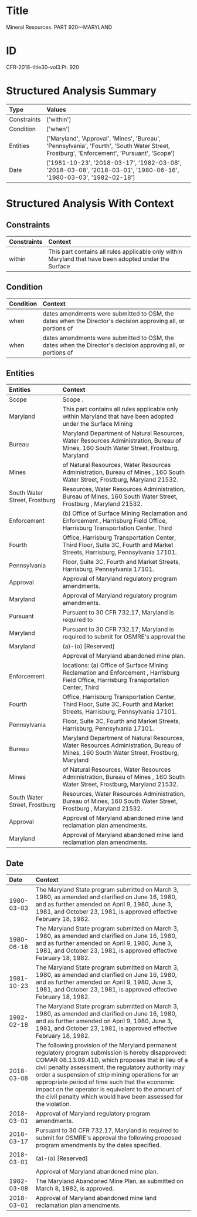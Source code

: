 # Title

 Mineral Resources. PART 920—MARYLAND


# ID

 CFR-2018-title30-vol3.Pt. 920


# Structured Analysis Summary

| Type        | Values                                                                                                                                     |
|:------------|:-------------------------------------------------------------------------------------------------------------------------------------------|
| Constraints | ['within']                                                                                                                                 |
| Condition   | ['when']                                                                                                                                   |
| Entities    | ['Maryland', 'Approval', 'Mines', 'Bureau', 'Pennsylvania', 'Fourth', 'South Water Street, Frostburg', 'Enforcement', 'Pursuant', 'Scope'] |
| Date        | ['1981-10-23', '2018-03-17', '1982-03-08', '2018-03-08', '2018-03-01', '1980-06-16', '1980-03-03', '1982-02-18']                           |


# Structured Analysis With Context

 


## Constraints

| Constraints   | Context                                                                                                |
|:--------------|:-------------------------------------------------------------------------------------------------------|
| within        | This part contains all rules applicable only  within Maryland that have been adopted under the Surface |


## Condition

| Condition   | Context                                                                                                      |
|:------------|:-------------------------------------------------------------------------------------------------------------|
| when        | dates amendments were submitted to OSM, the dates when the Director's decision approving all, or portions of |
| when        | dates amendments were submitted to OSM, the dates when the Director's decision approving all, or portions of |


## Entities

| Entities                      | Context                                                                                                                                |
|:------------------------------|:---------------------------------------------------------------------------------------------------------------------------------------|
| Scope                         | Scope .                                                                                                                                |
| Maryland                      | This part contains all rules applicable only within  Maryland that have been adopted under the Surface Mining                          |
| Bureau                        | Maryland Department of Natural Resources, Water Resources Administration, Bureau of Mines, 160 South Water Street, Frostburg, Maryland |
| Mines                         | of Natural Resources, Water Resources Administration, Bureau of Mines , 160 South Water Street, Frostburg, Maryland 21532.             |
| South Water Street, Frostburg | Resources, Water Resources Administration, Bureau of Mines, 160 South Water Street, Frostburg , Maryland 21532.                        |
| Enforcement                   | (b) Office of Surface Mining Reclamation and  Enforcement , Harrisburg Field Office, Harrisburg Transportation Center, Third           |
| Fourth                        | Office, Harrisburg Transportation Center, Third Floor, Suite 3C, Fourth  and Market Streets, Harrisburg, Pennsylvania 17101.           |
| Pennsylvania                  | Floor, Suite 3C, Fourth and Market Streets, Harrisburg, Pennsylvania  17101.                                                           |
| Approval                      | Approval  of Maryland regulatory program amendments.                                                                                   |
| Maryland                      | Approval of  Maryland  regulatory program amendments.                                                                                  |
| Pursuant                      | Pursuant to 30 CFR 732.17, Maryland is required to                                                                                     |
| Maryland                      | Pursuant to 30 CFR 732.17,  Maryland is required to submit for OSMRE's approval the                                                    |
| Maryland                      | (a)-(o) [Reserved]                                                                                                                     |
|                               |             Approval of  Maryland  abandoned mine plan.                                                                                |
| Enforcement                   | locations: (a) Office of Surface Mining Reclamation and Enforcement , Harrisburg Field Office, Harrisburg Transportation Center, Third |
| Fourth                        | Office, Harrisburg Transportation Center, Third Floor, Suite 3C, Fourth  and Market Streets, Harrisburg, Pennsylvania 17101.           |
| Pennsylvania                  | Floor, Suite 3C, Fourth and Market Streets, Harrisburg, Pennsylvania  17101.                                                           |
| Bureau                        | Maryland Department of Natural Resources, Water Resources Administration, Bureau of Mines, 160 South Water Street, Frostburg, Maryland |
| Mines                         | of Natural Resources, Water Resources Administration, Bureau of Mines , 160 South Water Street, Frostburg, Maryland 21532.             |
| South Water Street, Frostburg | Resources, Water Resources Administration, Bureau of Mines, 160 South Water Street, Frostburg , Maryland 21532.                        |
| Approval                      | Approval  of Maryland abandoned mine land reclamation plan amendments.                                                                 |
| Maryland                      | Approval of  Maryland  abandoned mine land reclamation plan amendments.                                                                |


## Date

| Date       | Context                                                                                                                                                                                                                                                                                                                                                                                                                                             |
|:-----------|:----------------------------------------------------------------------------------------------------------------------------------------------------------------------------------------------------------------------------------------------------------------------------------------------------------------------------------------------------------------------------------------------------------------------------------------------------|
| 1980-03-03 | The Maryland State program submitted on March 3, 1980, as amended and clarified on June 16, 1980, and as further amended on April 9, 1980, June 3, 1981, and October 23, 1981, is approved effective February 18, 1982.                                                                                                                                                                                                                             |
| 1980-06-16 | The Maryland State program submitted on March 3, 1980, as amended and clarified on June 16, 1980, and as further amended on April 9, 1980, June 3, 1981, and October 23, 1981, is approved effective February 18, 1982.                                                                                                                                                                                                                             |
| 1981-10-23 | The Maryland State program submitted on March 3, 1980, as amended and clarified on June 16, 1980, and as further amended on April 9, 1980, June 3, 1981, and October 23, 1981, is approved effective February 18, 1982.                                                                                                                                                                                                                             |
| 1982-02-18 | The Maryland State program submitted on March 3, 1980, as amended and clarified on June 16, 1980, and as further amended on April 9, 1980, June 3, 1981, and October 23, 1981, is approved effective February 18, 1982.                                                                                                                                                                                                                             |
| 2018-03-08 | The following provision of the Maryland permanent regulatory program submission is hereby disapproved: COMAR 08.13.09.41D, which proposes that in lieu of a civil penalty assessment, the regulatory authority may order a suspension of strip mining operations for an appropriate period of time such that the economic impact on the operator is equivalent to the amount of the civil penalty which would have been assessed for the violation. |
| 2018-03-01 | Approval of Maryland regulatory program amendments.                                                                                                                                                                                                                                                                                                                                                                                                 |
| 2018-03-17 | Pursuant to 30 CFR 732.17, Maryland is required to submit for OSMRE's approval the following proposed program amendments by the dates specified.                                                                                                                                                                                                                                                                                                    |
| 2018-03-01 | (a)-(o) [Reserved]                                                                                                                                                                                                                                                                                                                                                                                                                                  |
|            |             Approval of Maryland abandoned mine plan.                                                                                                                                                                                                                                                                                                                                                                                               |
| 1982-03-08 | The Maryland Abandoned Mine Plan, as submitted on March 8, 1982, is approved.                                                                                                                                                                                                                                                                                                                                                                       |
| 2018-03-01 | Approval of Maryland abandoned mine land reclamation plan amendments.                                                                                                                                                                                                                                                                                                                                                                               |


